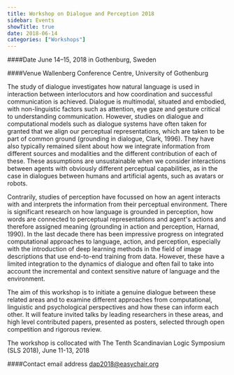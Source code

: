 ```yaml
---
title: Workshop on Dialogue and Perception 2018
sidebar: Events
showTitle: true
date: 2018-06-14
categories: ["Workshops"]
---
```

####Date
June 14–15, 2018 in Gothenburg, Sweden

####Venue
Wallenberg Conference Centre, University of Gothenburg

The study of dialogue investigates how natural language is used in interaction between interlocutors and how coordination and successful communication is achieved. Dialogue is multimodal, situated and embodied, with non-linguistic factors such as attention, eye gaze and gesture critical to understanding communication. However, studies on dialogue and computational models such as dialogue systems have often taken for granted that we align our perceptual representations, which are taken to be part of common ground (grounding in dialogue, Clark, 1996). They have also typically remained silent about how we integrate information from different sources and modalities and the different contribution of each of these. These assumptions are unsustainable when we consider interactions between agents with obviously different perceptual capabilities, as in the case in dialogues between humans and artificial agents, such as avatars or robots.

Contrarily, studies of perception have focussed on how an agent interacts with and interprets the information from their perceptual environment. There is significant research on how language is grounded in perception, how words are connected to perceptual representations and agent's actions and therefore assigned meaning (grounding in action and perception, Harnad, 1990). In the last decade there has been impressive progress on integrated computational approaches to language, action, and perception, especially with the introduction of deep learning methods in the field of image descriptions that use end-to-end training from data. However, these have a limited integration to the dynamics of dialogue and often fail to take into account the incremental and context sensitive nature of language and the environment.

The aim of this workshop is to initiate a genuine dialogue between these related areas and to examine different approaches from computational, linguistic and psychological perspectives and how these can inform each other. It will feature invited talks by leading researchers in these areas, and high level contributed papers, presented as posters, selected through open competition and rigorous review.

The workshop is collocated with The Tenth Scandinavian Logic Symposium (SLS 2018), June 11-13, 2018

####Contact email address
dap2018@easychair.org
